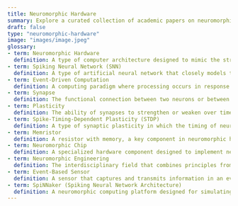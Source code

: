 ```yaml
---
title: Neuromorphic Hardware
summary: Explore a curated collection of academic papers on neuromorphic hardware, addressing ethical considerations, societal impacts, and sustainable frameworks. Delve into cutting-edge research shaping the future of responsible neuromorphic hardware development and governance practices.
draft: false
type: "neuromorphic-hardware"
image: "images/image.jpeg"
glossary:
- term: Neuromorphic Hardware
  definition: A type of computer architecture designed to mimic the structure and function of the human brain, emphasizing low power consumption, parallel processing, and event-driven computation.
- term: Spiking Neural Network (SNN)
  definition: A type of artificial neural network that closely models the spiking behavior of biological neurons, utilizing discrete spikes or pulses of activity for information processing.
- term: Event-Driven Computation
  definition: A computing paradigm where processing occurs in response to specific events or stimuli, allowing for energy-efficient operation and asynchronous communication between components.
- term: Synapse
  definition: The functional connection between two neurons or between a neuron and another cell, where signals are transmitted through chemical or electrical means.
- term: Plasticity
  definition: The ability of synapses to strengthen or weaken over time, a key feature in neuromorphic hardware that enables learning and adaptation.
- term: Spike-Timing-Dependent Plasticity (STDP)
  definition: A type of synaptic plasticity in which the timing of neural spikes influences the strength of the synapse, essential for learning and memory in neuromorphic systems.
- term: Memristor
  definition: A resistor with memory, a key component in neuromorphic hardware that can store and process information, mimicking the synaptic plasticity found in biological systems.
- term: Neuromorphic Chip
  definition: A specialized hardware component designed to implement neuromorphic computing principles, often featuring a large number of simple, interconnected processing units.
- term: Neuromorphic Engineering
  definition: The interdisciplinary field that combines principles from neuroscience, physics, computer science, and engineering to design and build brain-inspired computing systems.
- term: Event-Based Sensor
  definition: A sensor that captures and transmits information in an event-driven manner, aligning with the principles of neuromorphic hardware for efficient and low-latency data processing.
- term: SpiNNaker (Spiking Neural Network Architecture)
  definition: A neuromorphic computing platform designed for simulating large-scale spiking neural networks, with a focus on real-time processing and parallel communication.
---
```

